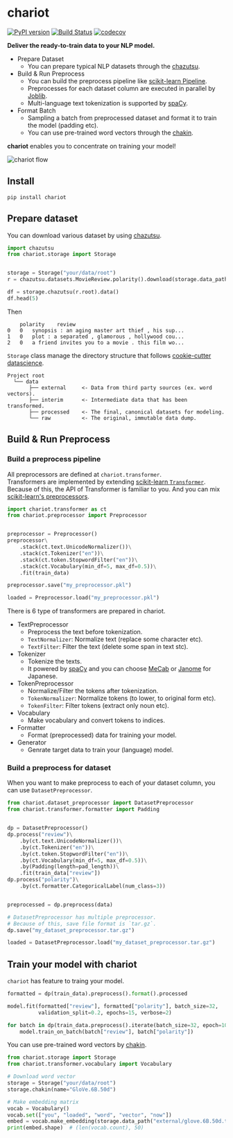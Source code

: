 # chariot

[![PyPI version](https://badge.fury.io/py/chariot.svg)](https://badge.fury.io/py/chariot)
[![Build Status](https://travis-ci.org/chakki-works/chariot.svg?branch=master)](https://travis-ci.org/chakki-works/chariot)
[![codecov](https://codecov.io/gh/chakki-works/chariot/branch/master/graph/badge.svg)](https://codecov.io/gh/chakki-works/chariot)

**Deliver the ready-to-train data to your NLP model.**


* Prepare Dataset
  * You can prepare typical NLP datasets through the [chazutsu](https://github.com/chakki-works/chazutsu).
* Build & Run Preprocess
  * You can build the preprocess pipeline like [scikit-learn Pipeline](http://scikit-learn.org/stable/modules/generated/sklearn.pipeline.Pipeline.html).
  * Preprocesses for each dataset column are executed in parallel by [Joblib](https://pythonhosted.org/joblib/index.html).
  * Multi-language text tokenization is supported by [spaCy](https://spacy.io/).
* Format Batch
  * Sampling a batch from preprocessed dataset and format it to train the model (padding etc).
  * You can use pre-trained word vectors through the [chakin](https://github.com/chakki-works/chakin).

**chariot** enables you to concentrate on training your model!

![chariot flow](./docs/images/chariot_feature.gif)

## Install

```
pip install chariot
```

## Prepare dataset

You can download various dataset by using [chazutsu](https://github.com/chakki-works/chazutsu).  

```py
import chazutsu
from chariot.storage import Storage


storage = Storage("your/data/root")
r = chazutsu.datasets.MovieReview.polarity().download(storage.data_path("raw"))

df = storage.chazutsu(r.root).data()
df.head(5)
```

Then

```
	polarity	review
0	0	synopsis : an aging master art thief , his sup...
1	0	plot : a separated , glamorous , hollywood cou...
2	0	a friend invites you to a movie . this film wo...
```

`Storage` class manage the directory structure that follows [cookie-cutter datascience](https://drivendata.github.io/cookiecutter-data-science/).

```
Project root
  └── data
       ├── external     <- Data from third party sources (ex. word vectors).
       ├── interim      <- Intermediate data that has been transformed.
       ├── processed    <- The final, canonical datasets for modeling.
       └── raw          <- The original, immutable data dump.
```

## Build & Run Preprocess

### Build a preprocess pipeline

All preprocessors are defined at `chariot.transformer`.  
Transformers are implemented by extending [scikit-learn `Transformer`](https://scikit-learn.org/stable/modules/generated/sklearn.base.TransformerMixin.html).  
Because of this, the API of Transformer is familiar to you. And you can mix [scikit-learn's preprocessors](https://scikit-learn.org/stable/modules/preprocessing.html).

```py
import chariot.transformer as ct
from chariot.preprocessor import Preprocessor


preprocessor = Preprocessor()
preprocessor\
    .stack(ct.text.UnicodeNormalizer())\
    .stack(ct.Tokenizer("en"))\
    .stack(ct.token.StopwordFilter("en"))\
    .stack(ct.Vocabulary(min_df=5, max_df=0.5))\
    .fit(train_data)

preprocessor.save("my_preprocessor.pkl")

loaded = Preprocessor.load("my_preprocessor.pkl")
```

There is 6 type of transformers are prepared in chariot.

* TextPreprocessor
  * Preprocess the text before tokenization.
  * `TextNormalizer`: Normalize text (replace some character etc).
  * `TextFilter`: Filter the text (delete some span in text stc).
* Tokenizer
  * Tokenize the texts.
  * It powered by [spaCy](https://spacy.io/) and you can choose [MeCab](https://github.com/taku910/mecab) or [Janome](https://github.com/mocobeta/janome) for Japanese.
* TokenPreprocessor
  * Normalize/Filter the tokens after tokenization.
  * `TokenNormalizer`: Normalize tokens (to lower, to original form etc).
  * `TokenFilter`: Filter tokens (extract only noun etc).
* Vocabulary
  * Make vocabulary and convert tokens to indices.
* Formatter
  * Format (preprocessed) data for training your model.
* Generator
  * Genrate target data to train your (language) model.

### Build a preprocess for dataset

When you want to make preprocess to each of your dataset column, you can use `DatasetPreprocessor`.

```py
from chariot.dataset_preprocessor import DatasetPreprocessor
from chariot.transformer.formatter import Padding


dp = DatasetPreprocessor()
dp.process("review")\
    .by(ct.text.UnicodeNormalizer())\
    .by(ct.Tokenizer("en"))\
    .by(ct.token.StopwordFilter("en"))\
    .by(ct.Vocabulary(min_df=5, max_df=0.5))\
    .by(Padding(length=pad_length))\
    .fit(train_data["review"])
dp.process("polarity")\
    .by(ct.formatter.CategoricalLabel(num_class=3))


preprocessed = dp.preprocess(data)

# DatasetPreprocessor has multiple preprocessor.
# Because of this, save file format is `tar.gz`.
dp.save("my_dataset_preprocessor.tar.gz")

loaded = DatasetPreprocessor.load("my_dataset_preprocessor.tar.gz")
```

## Train your model with chariot

`chariot` has feature to traing your model.

```py
formatted = dp(train_data).preprocess().format().processed

model.fit(formatted["review"], formatted["polarity"], batch_size=32,
          validation_split=0.2, epochs=15, verbose=2)

```

```py
for batch in dp(train_data.preprocess().iterate(batch_size=32, epoch=10):
    model.train_on_batch(batch["review"], batch["polarity"])

```

You can use pre-trained word vectors by [chakin](https://github.com/chakki-works/chakin).  


```py
from chariot.storage import Storage
from chariot.transformer.vocabulary import Vocabulary

# Download word vector
storage = Storage("your/data/root")
storage.chakin(name="GloVe.6B.50d")

# Make embedding matrix
vocab = Vocabulary()
vocab.set(["you", "loaded", "word", "vector", "now"])
embed = vocab.make_embedding(storage.data_path("external/glove.6B.50d.txt"))
print(embed.shape)  # (len(vocab.count), 50)
```
